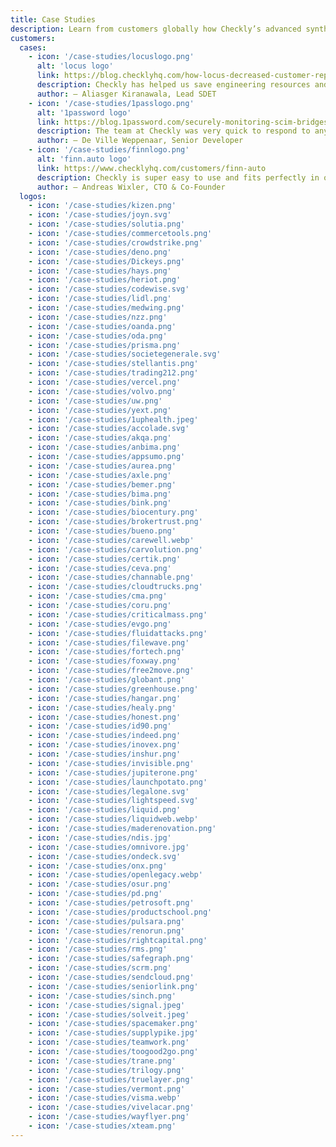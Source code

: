```yaml
---
title: Case Studies
description: Learn from customers globally how Checkly’s advanced synthetic monitoring is delivering reliability and speed at any scale.
customers:
  cases:
    - icon: '/case-studies/locuslogo.png'
      alt: 'locus logo'
      link: https://blog.checklyhq.com/how-locus-decreased-customer-reported-issues-by-95-with-continuous-synthetic-monitoring-from-checkly/
      description: Checkly has helped us save engineering resources and expenses.
      author: — Aliasger Kiranawala, Lead SDET
    - icon: '/case-studies/1passlogo.png'
      alt: '1password logo'
      link: https://blog.1password.com/securely-monitoring-scim-bridges/
      description: The team at Checkly was very quick to respond to any questions we had.
      author: — De Ville Weppenaar, Senior Developer
    - icon: '/case-studies/finnlogo.png'
      alt: 'finn.auto logo'
      link: https://www.checklyhq.com/customers/finn-auto
      description: Checkly is super easy to use and fits perfectly in our toolchain.
      author: — Andreas Wixler, CTO & Co-Founder
  logos:
    - icon: '/case-studies/kizen.png'
    - icon: '/case-studies/joyn.svg'
    - icon: '/case-studies/solutia.png'
    - icon: '/case-studies/commercetools.png'
    - icon: '/case-studies/crowdstrike.png'
    - icon: '/case-studies/deno.png'
    - icon: '/case-studies/Dickeys.png'
    - icon: '/case-studies/hays.png'
    - icon: '/case-studies/heriot.png'
    - icon: '/case-studies/codewise.svg'
    - icon: '/case-studies/lidl.png'
    - icon: '/case-studies/medwing.png'
    - icon: '/case-studies/nzz.png'
    - icon: '/case-studies/oanda.png'
    - icon: '/case-studies/oda.png'
    - icon: '/case-studies/prisma.png'
    - icon: '/case-studies/societegenerale.svg'
    - icon: '/case-studies/stellantis.png'
    - icon: '/case-studies/trading212.png'
    - icon: '/case-studies/vercel.png'
    - icon: '/case-studies/volvo.png'
    - icon: '/case-studies/uw.png'
    - icon: '/case-studies/yext.png'
    - icon: '/case-studies/1uphealth.jpeg'
    - icon: '/case-studies/accolade.svg'
    - icon: '/case-studies/akqa.png'
    - icon: '/case-studies/anbima.png' 
    - icon: '/case-studies/appsumo.png'
    - icon: '/case-studies/aurea.png'
    - icon: '/case-studies/axle.png'
    - icon: '/case-studies/bemer.png'
    - icon: '/case-studies/bima.png'
    - icon: '/case-studies/bink.png'
    - icon: '/case-studies/biocentury.png'
    - icon: '/case-studies/brokertrust.png'
    - icon: '/case-studies/bueno.png'
    - icon: '/case-studies/carewell.webp' 
    - icon: '/case-studies/carvolution.png'
    - icon: '/case-studies/certik.png'
    - icon: '/case-studies/ceva.png'
    - icon: '/case-studies/channable.png'
    - icon: '/case-studies/cloudtrucks.png'
    - icon: '/case-studies/cma.png'
    - icon: '/case-studies/coru.png'
    - icon: '/case-studies/criticalmass.png'  
    - icon: '/case-studies/evgo.png'
    - icon: '/case-studies/fluidattacks.png'
    - icon: '/case-studies/filewave.png'
    - icon: '/case-studies/fortech.png' 
    - icon: '/case-studies/foxway.png'
    - icon: '/case-studies/free2move.png'
    - icon: '/case-studies/globant.png'
    - icon: '/case-studies/greenhouse.png'
    - icon: '/case-studies/hangar.png'
    - icon: '/case-studies/healy.png'
    - icon: '/case-studies/honest.png'
    - icon: '/case-studies/id90.png' 
    - icon: '/case-studies/indeed.png'
    - icon: '/case-studies/inovex.png'
    - icon: '/case-studies/inshur.png'
    - icon: '/case-studies/invisible.png'
    - icon: '/case-studies/jupiterone.png'
    - icon: '/case-studies/launchpotato.png'
    - icon: '/case-studies/legalone.svg'
    - icon: '/case-studies/lightspeed.svg' 
    - icon: '/case-studies/liquid.png'
    - icon: '/case-studies/liquidweb.webp'
    - icon: '/case-studies/maderenovation.png'
    - icon: '/case-studies/ndis.jpg'
    - icon: '/case-studies/omnivore.jpg'
    - icon: '/case-studies/ondeck.svg'
    - icon: '/case-studies/onx.png'
    - icon: '/case-studies/openlegacy.webp'
    - icon: '/case-studies/osur.png'
    - icon: '/case-studies/pd.png'
    - icon: '/case-studies/petrosoft.png'
    - icon: '/case-studies/productschool.png'
    - icon: '/case-studies/pulsara.png'
    - icon: '/case-studies/renorun.png'
    - icon: '/case-studies/rightcapital.png'
    - icon: '/case-studies/rms.png'
    - icon: '/case-studies/safegraph.png'
    - icon: '/case-studies/scrm.png'
    - icon: '/case-studies/sendcloud.png'
    - icon: '/case-studies/seniorlink.png'
    - icon: '/case-studies/sinch.png'
    - icon: '/case-studies/signal.jpeg'
    - icon: '/case-studies/solveit.jpeg'
    - icon: '/case-studies/spacemaker.png'
    - icon: '/case-studies/supplypike.jpg'
    - icon: '/case-studies/teamwork.png'
    - icon: '/case-studies/toogood2go.png'
    - icon: '/case-studies/trane.png'
    - icon: '/case-studies/trilogy.png'
    - icon: '/case-studies/truelayer.png'
    - icon: '/case-studies/vermont.png'
    - icon: '/case-studies/visma.webp'
    - icon: '/case-studies/vivelacar.png'
    - icon: '/case-studies/wayflyer.png'
    - icon: '/case-studies/xteam.png'
---
```

